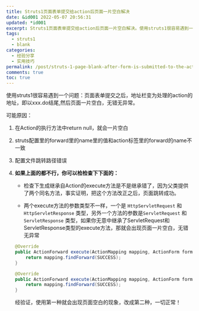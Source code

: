 ```yaml
---
title: Struts1页面表单提交给action后页面一片空白解决
date: &id001 2022-05-07 20:56:31
updated: *id001
excerpt: Struts1页面表单提交给action后页面一片空白解决。使用struts1很容易遇到一个问题：页面表单提交之后，地址栏变为处理的action的地址，即以xxx.do结尾。然后页面一片空白，无错无异常。
tags:
  - struts1
  - blank
categories:
  - 经验分享
  - 实用技巧
permalink: /post/struts-1-page-blank-after-form-is-submitted-to-the-action.html
comments: true
toc: true
---
```

使用struts1很容易遇到一个问题：页面表单提交之后，地址栏变为处理的action的地址，即以xxx.do结尾,然后页面一片空白，无错无异常。

可能原因：

1. 在Action的执行方法中return null，就会一片空白

2. struts配置里的forward里的name里的值和action标签里的forward的name不一致

3. 配置文件跳转路径错误

4. **如果上面的都不行，你可以检检查下下面的：**

   - 检查下生成继承自Action的execute方法是不是继承错了，因为父类提供了两个同名方法，事实证明，把这个方法改正之后，页面跳转成功。

   - 两个execute方法的参数类型不一样，一个是 `HttpServletRequest` 和 `HttpServletResponse` 类型，另外一个方法的参数是`ServletRequest` 和 `ServletResponse` 类型，如果你无意中继承了ServletRequest和ServletResponse类型的execute方法，那就会出现页面一片空白，无错无异常

   ```java
   @Override
   public ActionForward execute(ActionMapping mapping, ActionForm form, ServletRequest request, ServletResponse response) throws Exception {
       return mapping.findForward(SUCCESS);
   }
   ```

   ```java
   @Override
   public ActionForward execute(ActionMapping mapping, ActionForm form, HttpServletRequest request, HttpServletResponse response) throws Exception {
       return mapping.findForward(SUCCESS);
   }
   ```

    经验证，使用第一种就会出现页面空白的现象，改成第二种，一切正常！